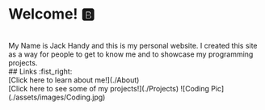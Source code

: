 # Welcome! :b:
<br />
My Name is Jack Handy and this is my personal website. I created this site as a way for people to get to know me and to showcase my programming projects.
<br />
## Links :fist_right:
<br />
[Click here to learn about me!](./About)
<br />
[Click here to see some of my projects!](./Projects)
![Coding Pic](./assets/images/Coding.jpg)
